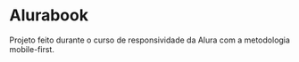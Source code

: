 # Alurabook

Projeto feito durante o curso de responsividade da Alura com a metodologia mobile-first.
